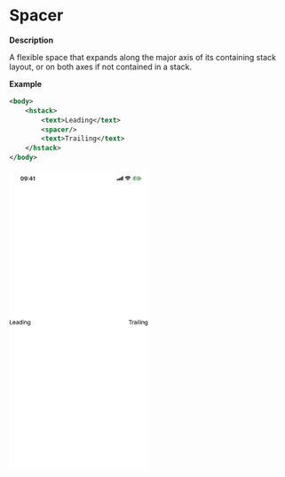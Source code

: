 # Spacer

**Description**

A flexible space that expands along the major axis of its containing stack layout, or on both axes if not contained in a stack.

**Example**

```xml
<body>
    <hstack>
        <text>Leading</text>
        <spacer/>
        <text>Trailing</text>
    </hstack>
</body>
```

<img src="/Screenshots/Views/Layout/spacer_1.png" width="250" alt="Screenshot">
